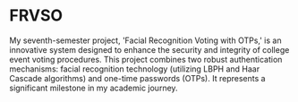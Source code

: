 # FRVSO
My seventh-semester project, 'Facial Recognition Voting with OTPs,' is an innovative system designed to enhance the security and integrity of college event voting procedures. This project combines two robust authentication mechanisms: facial recognition technology (utilizing LBPH and Haar Cascade algorithms) and one-time passwords (OTPs). It represents a significant milestone in my academic journey.